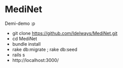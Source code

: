 MediNet
=======

Demi-demo :p

* git clone https://github.com/Idelways/MediNet.git
* cd MediNet
* bundle install
* rake db:migrate ; rake db:seed
* rails s
* http://localhost:3000/